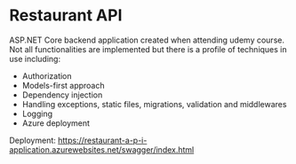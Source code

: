 # Restaurant API

ASP.NET Core backend application created when attending udemy course. Not all functionalities are implemented but there is a
profile of techniques in use including:

* Authorization
* Models-first approach
* Dependency injection
* Handling exceptions, static files, migrations, validation and middlewares
* Logging
* Azure deployment

Deployment:
  https://restaurant-a-p-i-application.azurewebsites.net/swagger/index.html
 
